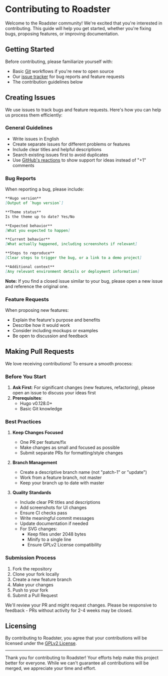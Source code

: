 # Contributing to Roadster

Welcome to the Roadster community! We're excited that you're interested in contributing. This guide will help you get started, whether you're fixing bugs, proposing features, or improving documentation.

## Getting Started

Before contributing, please familiarize yourself with:
- Basic [Git](https://git-scm.com/) workflows if you're new to open source
- Our [issue tracker](https://github.com/mansoorbarri/roadster/issues) for bug reports and feature requests
- The contribution guidelines below

## Creating Issues

We use issues to track bugs and feature requests. Here's how you can help us process them efficiently:

### General Guidelines

- Write issues in English
- Create separate issues for different problems or features
- Include clear titles and helpful descriptions
- Search existing issues first to avoid duplicates
- Use [GitHub's reactions](https://github.com/blog/2119-add-reactions-to-pull-requests-issues-and-comments) to show support for ideas instead of "+1" comments

### Bug Reports

When reporting a bug, please include:

```markdown
**Hugo version**
[Output of `hugo version`]

**Theme status**
Is the theme up to date? Yes/No

**Expected behavior**
[What you expected to happen]

**Current behavior**
[What actually happened, including screenshots if relevant]

**Steps to reproduce**
[Clear steps to trigger the bug, or a link to a demo project]

**Additional context**
[Any relevant environment details or deployment information]
```

**Note:** If you find a closed issue similar to your bug, please open a new issue and reference the original one.

### Feature Requests

When proposing new features:
- Explain the feature's purpose and benefits
- Describe how it would work
- Consider including mockups or examples
- Be open to discussion and feedback

## Making Pull Requests

We love receiving contributions! To ensure a smooth process:

### Before You Start

1. **Ask First**: For significant changes (new features, refactoring), please open an issue to discuss your ideas first
2. **Prerequisites**:
   - Hugo v0.128.0+
   - Basic Git knowledge

### Best Practices

1. **Keep Changes Focused**
   - One PR per feature/fix
   - Make changes as small and focused as possible
   - Submit separate PRs for formatting/style changes

2. **Branch Management**
   - Create a descriptive branch name (not "patch-1" or "update")
   - Work from a feature branch, not master
   - Keep your branch up to date with master

3. **Quality Standards**
   - Include clear PR titles and descriptions
   - Add screenshots for UI changes
   - Ensure CI checks pass
   - Write meaningful commit messages
   - Update documentation if needed
   - For SVG changes:
     - Keep files under 2048 bytes
     - Minify to a single line
     - Ensure GPLv2 License compatibility

### Submission Process

1. Fork the repository
2. Clone your fork locally
3. Create a new feature branch
4. Make your changes
5. Push to your fork
6. Submit a Pull Request

We'll review your PR and might request changes. Please be responsive to feedback - PRs without activity for 2-4 weeks may be closed.

## Licensing

By contributing to Roadster, you agree that your contributions will be licensed under the [GPLv2 License](LICENSE.md).

---

Thank you for contributing to Roadster! Your efforts help make this project better for everyone. While we can't guarantee all contributions will be merged, we appreciate your time and effort.